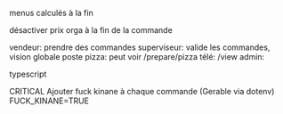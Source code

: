 menus calculés à la fin

désactiver prix orga à la fin de la commande

vendeur: prendre des commandes
superviseur: valide les commandes, vision globale
poste pizza: peut voir /prepare/pizza
télé: /view
admin:

typescript

CRITICAL
Ajouter fuck kinane à chaque commande (Gerable via dotenv)
FUCK_KINANE=TRUE
